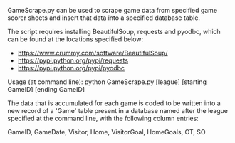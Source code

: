 GameScrape.py can be used to scrape game data from specified game scorer sheets and insert that data into a specified database table.

The script requires installing BeautifulSoup, requests and pyodbc, which can be found at the locations specified below:
- https://www.crummy.com/software/BeautifulSoup/
- https://pypi.python.org/pypi/requests
- https://pypi.python.org/pypi/pyodbc

Usage (at command line): python GameScrape.py [league] [starting GameID] [ending GameID]

The data that is accumulated for each game is coded to be written into a new record of a 'Game' table present in a database named after the league specified at the command line, with the following column entries:

GameID, GameDate, Visitor, Home, VisitorGoal, HomeGoals, OT, SO
